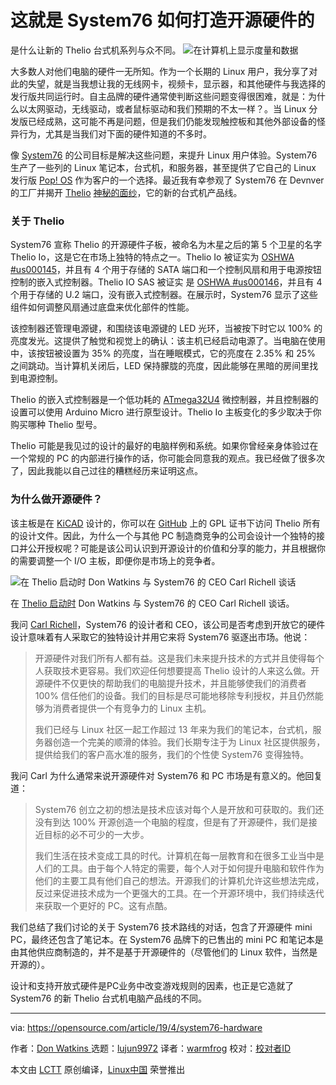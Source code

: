 [#]: collector: (lujun9972)
[#]: translator: (warmfrog)
[#]: reviewer: ( )
[#]: publisher: ( )
[#]: url: ( )
[#]: subject: (This is how System76 does open hardware)
[#]: via: (https://opensource.com/article/19/4/system76-hardware)
[#]: author: (Don Watkins  https://opensource.com/users/don-watkins)

这就是 System76 如何打造开源硬件的
================================
是什么让新的 Thelio 台式机系列与众不同。
![在计算机上显示度量和数据][1]

大多数人对他们电脑的硬件一无所知。作为一个长期的 Linux 用户，我分享了对此的失望，就是当我想让我的无线网卡，视频卡，显示器，和其他硬件与我选择的发行版共同运行时。自主品牌的硬件通常使判断这些问题变得很困难，就是：为什么以太网驱动，无线驱动，或者鼠标驱动和我们预期的不太一样？。当 Linux 分发版已经成熟，这可能不再是问题，但是我们仍能发现触控板和其他外部设备的怪异行为，尤其是当我们对下面的硬件知道的不多时。

像 [System76][2] 的公司目标是解决这些问题，来提升 Linux 用户体验。System76 生产了一些列的 Linux 笔记本，台式机，和服务器，甚至提供了它自己的 Linux 发行版 [Pop! OS][3] 作为客户的一个选择。最近我有幸参观了 System76 在 Devnver 的工厂并揭开 [Thelio][5] [神秘的面纱][5]，它的新的台式机产品线。

### 关于 Thelio

System76 宣称 Thelio 的开源硬件子板，被命名为木星之后的第 5 个卫星的名字 Thelio Io，这是它在市场上独特的特点之一。Thelio Io 被证实为 [OSHWA #us000145][6]，并且有 4 个用于存储的 SATA 端口和一个控制风扇和用于电源按钮控制的嵌入式控制器。Thelio IO SAS 被证实 是 [OSHWA #us000146][7]，并且有 4 个用于存储的 U.2 端口，没有嵌入式控制器。在展示时，System76 显示了这些组件如何调整风扇通过底盘来优化部件的性能。

该控制器还管理电源键，和围绕该电源键的 LED 光环，当被按下时它以 100% 的亮度发光。这提供了触觉和视觉上的确认：该主机已经启动电源了。当电脑在使用中，该按钮被设置为 35% 的亮度，当在睡眠模式，它的亮度在 2.35% 和 25% 之间跳动。当计算机关闭后，LED 保持朦胧的亮度，因此能够在黑暗的房间里找到电源控制。

Thelio 的嵌入式控制器是一个低功耗的 [ATmega32U4][8] 微控制器，并且控制器的设置可以使用 Arduino Micro 进行原型设计。Thelio Io 主板变化的多少取决于你购买哪种 Thelio 型号。

Thelio 可能是我见过的设计的最好的电脑样例和系统。如果你曾经亲身体验过在一个常规的 PC 的内部进行操作的话，你可能会同意我的观点。我已经做了很多次了，因此我能以自己过往的糟糕经历来证明这点。

### 为什么做开源硬件？

该主板是在 [KiCAD][9] 设计的，你可以在 [GitHub][10] 上的 GPL 证书下访问 Thelio 所有的设计文件。因此，为什么一个与其他 PC 制造商竞争的公司会设计一个独特的接口并公开授权呢？可能是该公司认识到开源设计的价值和分享的能力，并且根据你的需要调整一个 I/O 主板，即便你是市场上的竞争者。

![在 Thelio 启动时 Don Watkins 与 System76 的 CEO Carl Richell 谈话][11]

在 [Thelio 启动时][12] Don Watkins 与 System76 的 CEO Carl Richell 谈话。

我问 [Carl Richell][13]，System76 的设计者和 CEO，该公司是否考虑到开放它的硬件设计意味着有人采取它的独特设计并用它来将 System76 驱逐出市场。他说：

> 开源硬件对我们所有人都有益。这是我们未来提升技术的方式并且使得每个人获取技术更容易。我们欢迎任何想要提高 Thelio 设计的人来这么做。开源硬件不仅更快的帮助我们的电脑提升技术，并且能够使我们的消费者 100% 信任他们的设备。我们的目标是尽可能地移除专利授权，并且仍然能够为消费者提供一个有竞争力的 Linux 主机。
>
> 我们已经与 Linux 社区一起工作超过 13 年来为我们的笔记本，台式机，服务器创造一个完美的顺滑的体验。我们长期专注于为 Linux 社区提供服务，提供给我们的客户高水准的服务，我们的个性使 System76 变得独特。

我问 Carl 为什么通常来说开源硬件对 System76 和 PC 市场是有意义的。他回复道：

> System76 创立之初的想法是技术应该对每个人是开放和可获取的。我们还没有到达 100% 开源创造一个电脑的程度，但是有了开源硬件，我们是接近目标的必不可少的一大步。
>
> 我们生活在技术变成工具的时代。计算机在每一层教育和在很多工业当中是人们的工具。由于每个人特定的需要，每个人对于如何提升电脑和软件作为他们的主要工具有他们自己的想法。开源我们的计算机允许这些想法完成，反过来促进技术成为一个更强大的工具。在一个开源环境中，我们持续迭代来获取一个更好的 PC。这有点酷。

我们总结了我们讨论的关于 System76 技术路线的对话，包含了开源硬件 mini PC，最终还包含了笔记本。在 System76 品牌下的已售出的 mini PC 和笔记本是由其他供应商制造的，并不是基于开源硬件的（尽管他们的 Linux 软件，当然是开源的）。

设计和支持开放式硬件是PC业务中改变游戏规则的因素，也正是它造就了 System76 的新 Thelio 台式机电脑产品线的不同。

--------------------------------------------------------------------------------

via: https://opensource.com/article/19/4/system76-hardware

作者：[Don Watkins ][a]
选题：[lujun9972][b]
译者：[warmfrog](https://github.com/warmfrog)
校对：[校对者ID](https://github.com/校对者ID)

本文由 [LCTT](https://github.com/LCTT/TranslateProject) 原创编译，[Linux中国](https://linux.cn/) 荣誉推出

[a]: https://opensource.com/users/don-watkins
[b]: https://github.com/lujun9972
[1]: https://opensource.com/sites/default/files/styles/image-full-size/public/lead-images/metrics_data_dashboard_system_computer_analytics.png?itok=oxAeIEI- (metrics and data shown on a computer screen)
[2]: https://system76.com/
[3]: https://opensource.com/article/18/1/behind-scenes-popos-linux
[4]: /article/18/11/system76-thelio-desktop-computer
[5]: https://system76.com/desktops
[6]: https://certification.oshwa.org/us000145.html
[7]: https://certification.oshwa.org/us000146.html
[8]: https://www.microchip.com/wwwproducts/ATmega32u4
[9]: http://kicad-pcb.org/
[10]: https://github.com/system76/thelio-io
[11]: https://opensource.com/sites/default/files/uploads/don_system76_ceo.jpg (Don Watkins speaks with System76 CEO Carl Richell at the Thelio launch event.)
[12]: https://trevgstudios.smugmug.com/System76/121418-Thelio-Press-Event/i-FKWFxFv
[13]: https://www.linkedin.com/in/carl-richell-9435781


